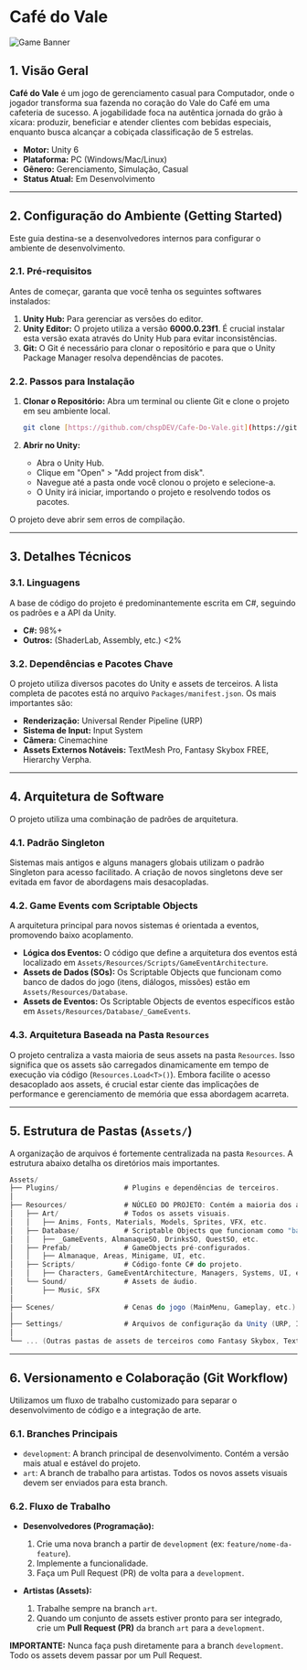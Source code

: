 # Café do Vale

![Game Banner](https://via.placeholder.com/1280x300.png?text=Café+do+Vale)

## 1. Visão Geral

**Café do Vale** é um jogo de gerenciamento casual para Computador, onde o jogador transforma sua fazenda no coração do Vale do Café em uma cafeteria de sucesso. A jogabilidade foca na autêntica jornada do grão à xícara: produzir, beneficiar e atender clientes com bebidas especiais, enquanto busca alcançar a cobiçada classificação de 5 estrelas.

* **Motor:** Unity 6
* **Plataforma:** PC (Windows/Mac/Linux)
* **Gênero:** Gerenciamento, Simulação, Casual
* **Status Atual:** Em Desenvolvimento

---

## 2. Configuração do Ambiente (Getting Started)

Este guia destina-se a desenvolvedores internos para configurar o ambiente de desenvolvimento.

### 2.1. Pré-requisitos

Antes de começar, garanta que você tenha os seguintes softwares instalados:

1.  **Unity Hub:** Para gerenciar as versões do editor.
2.  **Unity Editor:** O projeto utiliza a versão **6000.0.23f1**. É crucial instalar esta versão exata através do Unity Hub para evitar inconsistências.
3.  **Git:** O Git é necessário para clonar o repositório e para que o Unity Package Manager resolva dependências de pacotes.

### 2.2. Passos para Instalação

1.  **Clonar o Repositório:**
    Abra um terminal ou cliente Git e clone o projeto em seu ambiente local.

    ```bash
    git clone [https://github.com/chspDEV/Cafe-Do-Vale.git](https://github.com/chspDEV/Cafe-Do-Vale.git)
    ```

2.  **Abrir no Unity:**
    * Abra o Unity Hub.
    * Clique em "Open" > "Add project from disk".
    * Navegue até a pasta onde você clonou o projeto e selecione-a.
    * O Unity irá iniciar, importando o projeto e resolvendo todos os pacotes.

O projeto deve abrir sem erros de compilação.

---

## 3. Detalhes Técnicos

### 3.1. Linguagens

A base de código do projeto é predominantemente escrita em C#, seguindo os padrões e a API da Unity.

* **C#:** 98%+
* **Outros:** (ShaderLab, Assembly, etc.) <2%

### 3.2. Dependências e Pacotes Chave

O projeto utiliza diversos pacotes do Unity e assets de terceiros. A lista completa de pacotes está no arquivo `Packages/manifest.json`. Os mais importantes são:

* **Renderização:** Universal Render Pipeline (URP)
* **Sistema de Input:** Input System
* **Câmera:** Cinemachine
* **Assets Externos Notáveis:** TextMesh Pro, Fantasy Skybox FREE, Hierarchy Verpha.

---

## 4. Arquitetura de Software

O projeto utiliza uma combinação de padrões de arquitetura.

### 4.1. Padrão Singleton
Sistemas mais antigos e alguns managers globais utilizam o padrão Singleton para acesso facilitado. A criação de novos singletons deve ser evitada em favor de abordagens mais desacopladas.

### 4.2. Game Events com Scriptable Objects
A arquitetura principal para novos sistemas é orientada a eventos, promovendo baixo acoplamento.

* **Lógica dos Eventos:** O código que define a arquitetura dos eventos está localizado em `Assets/Resources/Scripts/GameEventArchitecture`.
* **Assets de Dados (SOs):** Os Scriptable Objects que funcionam como banco de dados do jogo (itens, diálogos, missões) estão em `Assets/Resources/Database`.
* **Assets de Eventos:** Os Scriptable Objects de eventos específicos estão em `Assets/Resources/Database/_GameEvents`.

### 4.3. Arquitetura Baseada na Pasta `Resources`
O projeto centraliza a vasta maioria de seus assets na pasta `Resources`. Isso significa que os assets são carregados dinamicamente em tempo de execução via código (`Resources.Load<T>()`). Embora facilite o acesso desacoplado aos assets, é crucial estar ciente das implicações de performance e gerenciamento de memória que essa abordagem acarreta.

---

## 5. Estrutura de Pastas (`Assets/`)

A organização de arquivos é fortemente centralizada na pasta `Resources`. A estrutura abaixo detalha os diretórios mais importantes.

```C#
Assets/
├── Plugins/                # Plugins e dependências de terceiros.
│
├── Resources/              # NÚCLEO DO PROJETO: Contém a maioria dos assets carregados dinamicamente.
│   ├── Art/                # Todos os assets visuais.
│   │   ├── Anims, Fonts, Materials, Models, Sprites, VFX, etc.
│   ├── Database/           # Scriptable Objects que funcionam como "banco de dados" do jogo.
│   │   ├── _GameEvents, AlmanaqueSO, DrinksSO, QuestSO, etc.
│   ├── Prefab/             # GameObjects pré-configurados.
│   │   ├── Almanaque, Areas, Minigame, UI, etc.
│   ├── Scripts/            # Código-fonte C# do projeto.
│   │   ├── Characters, GameEventArchitecture, Managers, Systems, UI, etc.
│   └── Sound/              # Assets de áudio.
│       ├── Music, SFX
│
├── Scenes/                 # Cenas do jogo (MainMenu, Gameplay, etc.).
│
├── Settings/               # Arquivos de configuração da Unity (URP, Input System, etc.).
│
└── ... (Outras pastas de assets de terceiros como Fantasy Skybox, TextMesh Pro, etc.)
```


---

## 6. Versionamento e Colaboração (Git Workflow)

Utilizamos um fluxo de trabalho customizado para separar o desenvolvimento de código e a integração de arte.

### 6.1. Branches Principais

* `development`: A branch principal de desenvolvimento. Contém a versão mais atual e estável do projeto.
* `art`: A branch de trabalho para artistas. Todos os novos assets visuais devem ser enviados para esta branch.

### 6.2. Fluxo de Trabalho

* **Desenvolvedores (Programação):**
    1.  Crie uma nova branch a partir de `development` (ex: `feature/nome-da-feature`).
    2.  Implemente a funcionalidade.
    3.  Faça um Pull Request (PR) de volta para a `development`.

* **Artistas (Assets):**
    1.  Trabalhe sempre na branch `art`.
    2.  Quando um conjunto de assets estiver pronto para ser integrado, crie um **Pull Request (PR)** da branch `art` para a `development`.

**IMPORTANTE:** Nunca faça push diretamente para a branch `development`. Todo os assets devem passar por um Pull Request.
